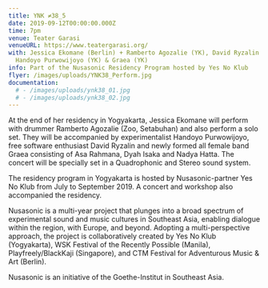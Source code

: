 ```yaml
---
title: YNK ≠38_5
date: 2019-09-12T00:00:00.000Z
time: 7pm
venue: Teater Garasi
venueURL: https://www.teatergarasi.org/
with: Jessica Ekomane (Berlin) + Ramberto Agozalie (YK), David Ryzalin (YK),
  Handoyo Purwowijoyo (YK) & Graea (YK)
info: Part of the Nusasonic Residency Program hosted by Yes No Klub
flyer: /images/uploads/YNK38_Perform.jpg
documentation:
  # - /images/uploads/ynk38_01.jpg
  # - /images/uploads/ynk38_02.jpg
---
```


At the end of her residency in Yogyakarta, Jessica Ekomane will perform with drummer Ramberto Agozalie (Zoo, Setabuhan) and also perform a solo set. They will be accompanied by experimentalist Handoyo Purwowijoyo, free software enthusiast David Ryzalin and newly formed all female band Graea consisting of Asa Rahmana, Dyah Isaka and Nadya Hatta. The concert will be specially set in a Quadrophonic and Stereo sound system.

The residency program in Yogyakarta is hosted by Nusasonic-partner Yes No Klub from July to September 2019. A concert and workshop also accompanied the residency.

Nusasonic is a multi-year project that plunges into a broad spectrum of experimental sound and music cultures in Southeast Asia, enabling dialogue within the region, with Europe, and beyond. Adopting a multi-perspective approach, the project is collaboratively created by Yes No Klub (Yogyakarta), WSK Festival of the Recently Possible (Manila), Playfreely/BlackKaji (Singapore), and CTM Festival for Adventurous Music & Art (Berlin).

Nusasonic is an initiative of the Goethe-Institut in Southeast Asia.
